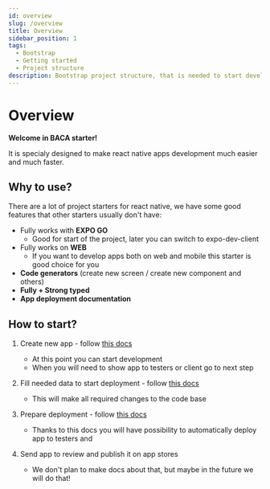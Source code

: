 ```yaml
---
id: overview
slug: /overview
title: Overview
sidebar_position: 1
tags:
  - Bootstrap
  - Getting started
  - Project structure
description: Bootstrap project structure, that is needed to start development your new project
---
```


# Overview

**Welcome in BACA starter!**

It is specialy designed to make react native apps development much easier and much faster.

## Why to use?

There are a lot of project starters for react native, we have some good features that other starters usually don't have:

- Fully works with **EXPO GO**
  - Good for start of the project, later you can switch to expo-dev-client
- Fully works on **WEB**
  - If you want to develop apps both on web and mobile this starter is good choice for you
- **Code generators** (create new screen / create new component and others)
- **Fully + Strong typed**
- **App deployment documentation**

## How to start?

1. Create new app - follow [this docs](/docs/bootstrap/create-new-app)

   - At this point you can start development
   - When you will need to show app to testers or client go to next step

2. Fill needed data to start deployment - follow [this docs](/docs/bootstrap/testing)

   - This will make all required changes to the code base

3. Prepare deployment - follow [this docs](/docs/deploy/intro)

   - Thanks to this docs you will have possibility to automatically deploy app to testers and

4. Send app to review and publish it on app stores

   - We don't plan to make docs about that, but maybe in the future we will do that!
